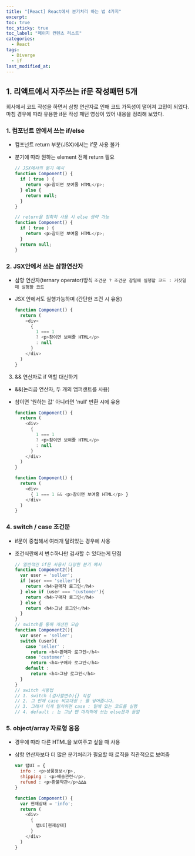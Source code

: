 ```yaml
---
title: "[React] React에서 분기처리 하는 법 4가지"
excerpt:
toc: true
toc_sticky: true
toc_label: "페이지 컨텐츠 리스트"
categories:
  - React
tags:
  - Diverge
  - if
last_modified_at:
---
```


## **1. 리액트에서 자주쓰는 if문 작성패턴 5개**

회사에서 코드 작성을 하면서 삼항 연산자로 인해 코드 가독성이 떨어져 고민이 되었다.  
마침 경우에 따라 유용한 if문 작성 패턴 영상이 있어 내용을 정리해 보았다.

### 1. 컴포넌트 안에서 쓰는 if/else

- 컴포넌트 return 부분(JSX)에서는 if문 사용 불가
- 분기에 따라 원하는 element 전체 return 필요
 
  ```javascript
  // JSX에서의 분기 예시
  function Component() {
    if ( true ) {
      return <p>참이면 보여줄 HTML</p>;
    } else {
      return null;
    }
  } 

  // return을 정확히 사용 시 else 생략 가능
  function Component() {
    if ( true ) {
      return <p>참이면 보여줄 HTML</p>;
    } 
    return null;
  } 
  ```

### 2. JSX안에서 쓰는 삼항연산자 

- 삼항 연산자(ternary operator)방식
  `조건문 ? 조건문 참일때 실행할 코드 : 거짓일 때 실행할 코드`  
- JSX 안에서도 실행가능하며 (간단한 조건 시 유용)

  ```javascript
  function Component() {
    return (
      <div>
        {
          1 === 1
          ? <p>참이면 보여줄 HTML</p>
          : null
        }
      </div>
    )
  } 
  ```
 

3. && 연산자로 if 역할 대신하기

- &&(논리곱 연산자, 두 개의 앰퍼샌트를 사용)
- 참이면 '원하는 값' 아니라면 'null' 반환 시에 유용
 
  ```javascript
  function Component() {
    return (
      <div>
        {
          1 === 1
          ? <p>참이면 보여줄 HTML</p>
          : null
        }
      </div>
    )
  } 

  function Component() {
    return (
      <div>
        { 1 === 1 && <p>참이면 보여줄 HTML</p> }
      </div>
    )
  }
  ```

### 4. switch / case 조건문

- if문이 중첩해서 여러개 달려있는 경우에 사용
- 조건식란에서 변수하나만 검사할 수 있다는게 단점
 
  ```javascript
  // 일반적인 if문 사용시 다양한 분기 예시
  function Component2(){
    var user = 'seller';
    if (user === 'seller'){
      return <h4>판매자 로그인</h4>
    } else if (user === 'customer'){
      return <h4>구매자 로그인</h4>
    } else {
      return <h4>그냥 로그인</h4>
    }
  }
  // switch를 통해 개선한 모습
  function Component2(){
    var user = 'seller';
    switch (user){
      case 'seller' :
        return <h4>판매자 로그인</h4>
      case 'customer' :
        return <h4>구매자 로그인</h4>
      default : 
        return <h4>그냥 로그인</h4>
    }
  }
  // switch 사용법
  // 1. switch (검사할변수){} 작성
  // 2. 그 안에 case 비교대상 : 를 넣어줍니다.
  // 3. 그래서 이게 일치하면 case : 밑에 있는 코드를 실행
  // 4. default : 는 그냥 맨 마지막에 쓰는 else문과 동일
  ```

### 5. object/array 자료형 응용 

- 경우에 따라 다른 HTML을 보여주고 싶을 때 사용
- 삼항 연산자보다 더 많은 분기처리가 필요할 때 로직을 직관적으로 보여줌

  ```javascript
  var 탭UI = { 
    info : <p>상품정보</p>,
    shipping : <p>배송관련</p>,
    refund : <p>환불약관</p>∆∆∆
  }

  function Component() {
    var 현재상태 = 'info';
    return (
      <div>
        {
          탭UI[현재상태]
        }
      </div>
    )
  } 
  ```